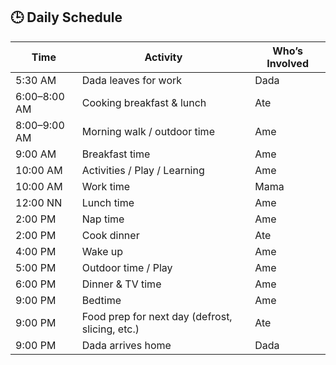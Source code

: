 ## 🕒 Daily Schedule

| **Time**     | **Activity**                                      | **Who’s Involved**         |
|--------------|---------------------------------------------------|-----------------------------|
| 5:30 AM      | Dada leaves for work                              | Dada                        |
| 6:00–8:00 AM | Cooking breakfast & lunch                         | Ate                         |
| 8:00–9:00 AM | Morning walk / outdoor time                       | Ame                         |
| 9:00 AM      | Breakfast time                                     | Ame                         |
| 10:00 AM     | Activities / Play / Learning                      | Ame                         |
| 10:00 AM     | Work time                                          | Mama                        |
| 12:00 NN     | Lunch time                                         | Ame                         |
| 2:00 PM      | Nap time                                           | Ame                         |
| 2:00 PM      | Cook dinner                                        | Ate                         |
| 4:00 PM      | Wake up                                            | Ame                         |
| 5:00 PM      | Outdoor time / Play                               | Ame                         |
| 6:00 PM      | Dinner & TV time                                   | Ame                         |
| 9:00 PM      | Bedtime                                            | Ame                         |
| 9:00 PM      | Food prep for next day (defrost, slicing, etc.)   | Ate                         |
| 9:00 PM      | Dada arrives home                                  | Dada                        |